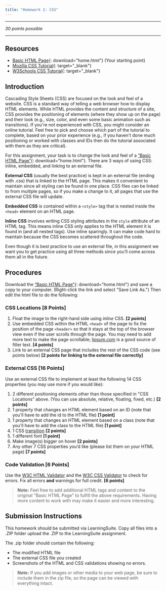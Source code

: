 ```yaml
---
title: "Homework 2: CSS"
---
```

***

*30 points possible*

***

## Resources

* [Basic HTML Page](/HW2/home.html){: download="home.html"} (Your starting point)
* [Mozilla CSS Tutorial](https://developer.mozilla.org/en-US/docs/Learn/CSS/Introduction_to_CSS){: target="_blank"}
* [W3Schools CSS Tutorial](https://www.w3schools.com/css/){: target="_blank"}

## Introduction
Cascading Style Sheets (CSS) are focused on the look and feel of a website. CSS is a standard way of telling a web browser how to display HTML elements. While HTML provides the content and structure of a site, CSS provides the positioning of elements (where they show up on the page) and their look (e.g., size, color, and even some basic animation such as transitions). If you're not experienced with CSS, you might consider an online tutorial. Feel free to pick and choose which part of the tutorial to complete, based on your prior experience (e.g., if you haven't done much positioning or worked with classes and IDs then do the tutorial associated with them as they are critical).

For this assignment, your task is to change the look and feel of a [“Basic HTML Page”](/HW2/home.html){: download="home.html"}. There are 3 ways of using CSS: inline, embedded, and linking to an external file.

**External CSS** (usually the best practice) is kept in an external file (ending with .css) that is linked to the HTML page. This makes it convenient to maintain since all styling can be found in one place. CSS files can be linked to from multiple pages, so if you make a change to it, all pages that use the external CSS file will update.

**Embedded CSS** is contained within a `<style>` tag that is nested inside the `<head>` element on an HTML page.

**Inline CSS** involves writing CSS styling attributes in the `style` attribute of an HTML tag. This means inline CSS only applies to the HTML element it is found in (and all nested tags). Use inline sparingly. It can make code hard to maintain because the CSS becomes scattered throughout the code.

Even though it is best practice to use an external file, in this assignment we want you to get practice using all three methods since you’ll come across them all in the future.

## Procedures

Download the [“Basic HTML Page”](/HW2/home.html){: download="home.html"} and save a copy to your computer. (Right-click the link and select "Save Link As.") Then edit the html file to do the following:

### CSS Locations **[8 Points]**

1. Float the image to the right-hand side using *inline* CSS. **[2 points]**
2. Use embedded CSS within the HTML `<head>` of the page to fix the position of the page `<header>` so that it stays at the top of the browser view even if the user scrolls through the page. You may need to add more text to make the page scrollable; [lipsum.com](https://lipsum.com) is a good source of filler text. **[4 points]**
3. Link to an external CSS page that includes the rest of the CSS code (see points below) **[2 points for linking to the external file correctly]**

### External CSS **[16 Points]**

Use an external CSS file to implement at least the following 14 CSS properties (you may use more if you would like):

1. 2 different positioning elements other than those specified in "CSS Locations" above. (You can use absolute, relative, floating, fixed, etc.) **[2 points]**
2. 1 property that changes an HTML element based on an ID (note that you'll have to add the id to the HTML file) **[1 point]**
3. 1 property that changes an HTML element based on a class (note that you'll have to add the class to the HTML file) **[1 point]**
4. 1 CSS [transition](https://www.w3schools.com/css/css3_transitions.asp) **[2 points]**
5. 1 different font **[1 point]**
6. Make image(s) bigger on hover **[2 points]**
7. Any other 7 CSS properties you’d like (please list them on your HTML page) **[7 points]**

### Code Validation **[6 Points]**

Use the [W3C HTML Validator](https://validator.w3.org/#validate_by_upload) and the [W3C CSS Validator](https://jigsaw.w3.org/css-validator/#validate_by_upload) to check for errors. Fix all errors **and** warnings for full credit. **[6 points]**

> **Note:** Feel free to add additional HTML tags and content to the original "Basic HTML Page" to fulfill the above requirements. Having more content to work with may make it easier and more interesting.

## Submission Instructions
This homework should be submitted via LearningSuite. Copy all files into a .ZIP folder upload the .ZIP to the LearningSuite assignment.

The .zip folder should contain the following:
* The modified HTML file
* The external CSS file you created
* Screenshots of the HTML and CSS validations showing no errors.

> **Note:** If you add images or other media to your web page, be sure to include them in the zip file, so the page can be viewed with everything intact.
